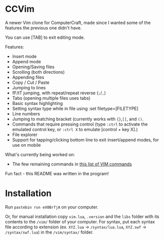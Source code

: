 # CCVim
A newer Vim clone for ComputerCraft, made since I wanted some of the features the previous one didn't have.

You can use [TAB] to exit editing mode.

Features:
- Insert mode
- Append mode
- Opening/Saving files
- Scrolling (both directions)
- Appending files
- Copy / Cut / Paste
- Jumping to lines
- fF/tT jumping, with repeat/repeat reverse (```;```/```,```)
- Tabs (opening multiple files uses tabs)
- Basic syntax highlighting
- Setting syntax type while in file using :set filetype=[FILETYPE]
- Line numbers
- Jumping to matching bracket (currently works with ```{}```,```[]```, and ```()```.
- Commands that require pressing control (type ```:ctrl``` to activate the emulated control key, or ```:ctrl X``` to emulate [control + key X].)
- File explorer
- Support for tapping/clicking bottom line to exit insert/append modes, for use on mobile


What's currently being worked on:
- The few remaining commands in [this list of VIM commands](https://vim.rtorr.com)


Fun fact - this README was written in the program!

# Installation
Run ```pastebin run eX0BrfjA``` on your computer.

Or, for manual installation copy ```vim.lua```, ```.version``` and the ```libs``` folder with its contents to the ```/vim/``` folder of your computer. For syntax, put each syntax file according to extension (ex. ```XYZ.lua``` -> ```/syntax/lua.lua```, ```XYZ.swf``` -> ```/syntax/swf.lua```) in the ```/vim/syntax/``` folder.
